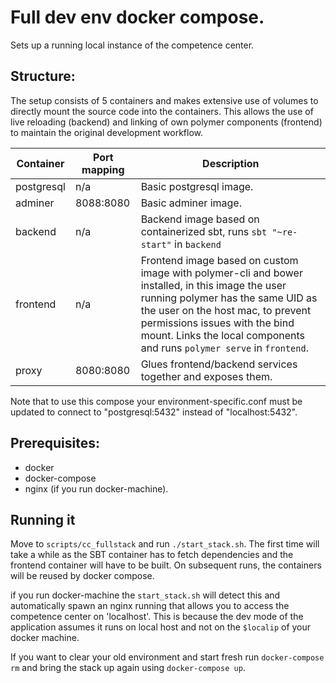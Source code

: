 Full dev env docker compose.
===

Sets up a running local instance of the competence center.

## Structure:
The setup consists of 5 containers and makes extensive use of volumes to directly mount the source code into the containers. 
This allows the use of live reloading (backend) and linking of own polymer components (frontend) to maintain the original development workflow.

Container    | Port mapping | Description
-------------|--------------|--------------------------------------------------------
postgresql   | n/a          | Basic postgresql image.
adminer      | 8088:8080    | Basic adminer image.
backend      | n/a          | Backend image based on containerized sbt, runs `sbt "~re-start"` in `backend`
frontend     | n/a          | Frontend image based on custom image with polymer-cli and bower installed, in this image the user running polymer has the same UID as the user on the host mac, to prevent permissions issues with the bind mount. Links the local components and runs `polymer serve` in `frontend`.
proxy        | 8080:8080    | Glues frontend/backend services together and exposes them.

Note that to use this compose your environment-specific.conf must be updated to connect to "postgresql:5432" instead of "localhost:5432". 

## Prerequisites:
* docker
* docker-compose
* nginx (if you run docker-machine).

## Running it
Move to `scripts/cc_fullstack` and run `./start_stack.sh`. The first time will take a while as the SBT container has to fetch dependencies and the frontend container will have to be built.
On subsequent runs, the containers will be reused by docker compose.

if you run docker-machine the `start_stack.sh` will detect this and automatically spawn an nginx running that allows you to access the competence center on 'localhost'. This is because the dev mode of the application assumes it runs on local host and not on the `$localip` of your docker machine.

If you want to clear your old environment and start fresh run `docker-compose rm` and bring the stack up again using `docker-compose up`.
